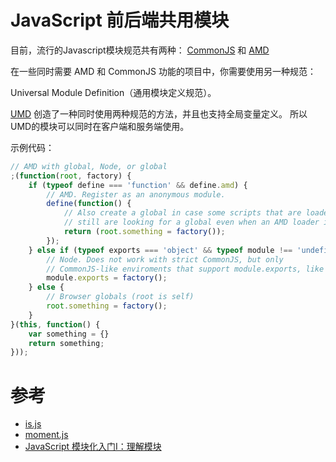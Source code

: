 # JavaScript 前后端共用模块

目前，流行的Javascript模块规范共有两种：
[CommonJS](http://wiki.commonjs.org/wiki/Modules/1.1) 和
[AMD](https://github.com/amdjs/amdjs-api/wiki/AMD)

在一些同时需要 AMD 和 CommonJS 功能的项目中，你需要使用另一种规范：

Universal Module Definition（通用模块定义规范）。

[UMD](https://github.com/umdjs/umd) 创造了一种同时使用两种规范的方法，并且也支持全局变量定义。
所以UMD的模块可以同时在客户端和服务端使用。

示例代码：

```js
// AMD with global, Node, or global
;(function(root, factory) {
    if (typeof define === 'function' && define.amd) {
        // AMD. Register as an anonymous module.
        define(function() {
            // Also create a global in case some scripts that are loaded
            // still are looking for a global even when an AMD loader is in use.
            return (root.something = factory());
        });
    } else if (typeof exports === 'object' && typeof module !== 'undefined') {
        // Node. Does not work with strict CommonJS, but only
        // CommonJS-like enviroments that support module.exports, like Node.
        module.exports = factory();
    } else {
        // Browser globals (root is self)
        root.something = factory();
    }
}(this, function() {
    var something = {}
    return something;
}));
```

# 参考

* [is.js](https://github.com/arasatasaygin/is.js/blob/master/is.js)
* [moment.js](https://github.com/moment/moment/blob/master/moment.js)
* [JavaScript 模块化入门Ⅰ：理解模块](https://zhuanlan.zhihu.com/p/22890374)

